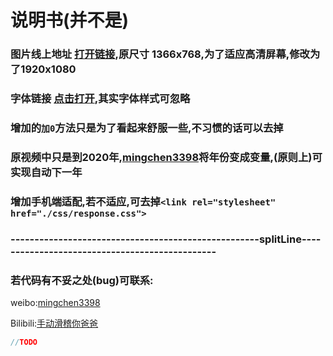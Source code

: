 # 说明书(并不是)
### 图片线上地址 [打开链接](https://drive.google.com/file/d/1VhbsPWgi4ZwgyXXrrJZIT9f00gtFKCaO/view),原尺寸 1366x768,为了适应高清屏幕,修改为了1920x1080

### 字体链接 [点击打开](https://fonts.google.com/specimen/Poppins?selection.family=Poppins),其实字体样式可忽略

### 增加的`加0`方法只是为了看起来舒服一些,不习惯的话可以去掉

### 原视频中只是到2020年,[mingchen3398](https://weibo.com/mingchen3398)将年份变成变量,(原则上)可实现自动下一年

### 增加手机端适配,若不适应,可去掉`<link rel="stylesheet" href="./css/response.css">`

### ----------------------------------------------------splitLine-----------------------------------------------

### 若代码有不妥之处(bug)可联系:
weibo:[mingchen3398](https://weibo.com/mingchen3398)

Bilibili:[手动滑稽你爸爸](https://space.bilibili.com/86906776)

```js
//TODO
````
